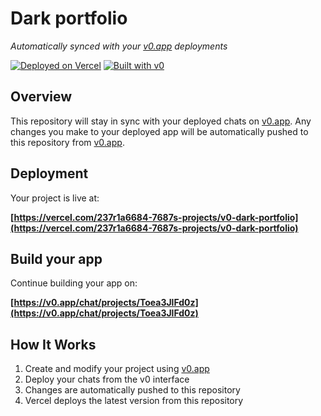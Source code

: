 # Dark portfolio

*Automatically synced with your [v0.app](https://v0.app) deployments*

[![Deployed on Vercel](https://img.shields.io/badge/Deployed%20on-Vercel-black?style=for-the-badge&logo=vercel)](https://vercel.com/237r1a6684-7687s-projects/v0-dark-portfolio)
[![Built with v0](https://img.shields.io/badge/Built%20with-v0.app-black?style=for-the-badge)](https://v0.app/chat/projects/Toea3JlFd0z)

## Overview

This repository will stay in sync with your deployed chats on [v0.app](https://v0.app).
Any changes you make to your deployed app will be automatically pushed to this repository from [v0.app](https://v0.app).

## Deployment

Your project is live at:

**[https://vercel.com/237r1a6684-7687s-projects/v0-dark-portfolio](https://vercel.com/237r1a6684-7687s-projects/v0-dark-portfolio)**

## Build your app

Continue building your app on:

**[https://v0.app/chat/projects/Toea3JlFd0z](https://v0.app/chat/projects/Toea3JlFd0z)**

## How It Works

1. Create and modify your project using [v0.app](https://v0.app)
2. Deploy your chats from the v0 interface
3. Changes are automatically pushed to this repository
4. Vercel deploys the latest version from this repository
